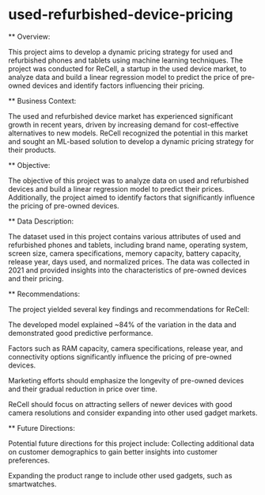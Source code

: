 # used-refurbished-device-pricing

** Overview:

This project aims to develop a dynamic pricing strategy for used and refurbished phones and tablets using machine learning techniques. The project was conducted for ReCell, a startup in the used device market, to analyze data and build a linear regression model to predict the price of pre-owned devices and identify factors influencing their pricing.

** Business Context:

The used and refurbished device market has experienced significant growth in recent years, driven by increasing demand for cost-effective alternatives to new models. ReCell recognized the potential in this market and sought an ML-based solution to develop a dynamic pricing strategy for their products.

** Objective:

The objective of this project was to analyze data on used and refurbished devices and build a linear regression model to predict their prices. Additionally, the project aimed to identify factors that significantly influence the pricing of pre-owned devices.

** Data Description:

The dataset used in this project contains various attributes of used and refurbished phones and tablets, including brand name, operating system, screen size, camera specifications, memory capacity, battery capacity, release year, days used, and normalized prices. The data was collected in 2021 and provided insights into the characteristics of pre-owned devices and their pricing.

** Recommendations:

The project yielded several key findings and recommendations for ReCell:

The developed model explained ~84% of the variation in the data and demonstrated good predictive performance.

Factors such as RAM capacity, camera specifications, release year, and connectivity options significantly influence the pricing of pre-owned devices.

Marketing efforts should emphasize the longevity of pre-owned devices and their gradual reduction in price over time.

ReCell should focus on attracting sellers of newer devices with good camera resolutions and consider expanding into other used gadget markets.

** Future Directions:

Potential future directions for this project include:
Collecting additional data on customer demographics to gain better insights into customer preferences.

Expanding the product range to include other used gadgets, such as smartwatches.

